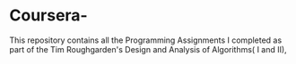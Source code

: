 Coursera-
=========

This repository contains all the Programming Assignments I completed as part of the Tim Roughgarden's Design and Analysis of Algorithms( I and II), 
